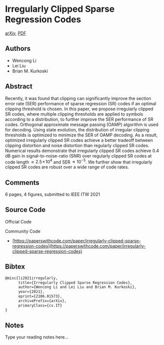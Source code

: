 
# Irregularly Clipped Sparse Regression Codes

[arXiv](https://arxiv.org/abs/2106.01573), [PDF](https://arxiv.org/pdf/2106.01573.pdf)

## Authors

- Wencong Li
- Lei Liu
- Brian M. Kurkoski

## Abstract

Recently, it was found that clipping can significantly improve the section error rate (SER) performance of sparse regression (SR) codes if an optimal clipping threshold is chosen. In this paper, we propose irregularly clipped SR codes, where multiple clipping thresholds are applied to symbols according to a distribution, to further improve the SER performance of SR codes. Orthogonal approximate message passing (OAMP) algorithm is used for decoding. Using state evolution, the distribution of irregular clipping thresholds is optimized to minimize the SER of OAMP decoding. As a result, optimized irregularly clipped SR codes achieve a better tradeoff between clipping distortion and noise distortion than regularly clipped SR codes. Numerical results demonstrate that irregularly clipped SR codes achieve 0.4 dB gain in signal-to-noise-ratio (SNR) over regularly clipped SR codes at code length$\,\approx2.5\!\times\! 10^4$ and SER$\,\approx10^{-5}$. We further show that irregularly clipped SR codes are robust over a wide range of code rates.

## Comments

6 pages, 4 figures, submitted to IEEE ITW 2021

## Source Code

Official Code



Community Code

- [https://paperswithcode.com/paper/irregularly-clipped-sparse-regression-codes](https://paperswithcode.com/paper/irregularly-clipped-sparse-regression-codes)

## Bibtex

```tex
@misc{li2021irregularly,
      title={Irregularly Clipped Sparse Regression Codes}, 
      author={Wencong Li and Lei Liu and Brian M. Kurkoski},
      year={2021},
      eprint={2106.01573},
      archivePrefix={arXiv},
      primaryClass={cs.IT}
}
```

## Notes

Type your reading notes here...

